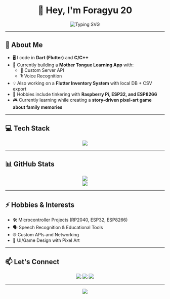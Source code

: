 <h1 align="center">👋 Hey, I'm Foragyu 20</h1>

<p align="center">
  <img src="https://readme-typing-svg.demolab.com?font=Fira+Code&duration=2000&pause=1000&center=true&vCenter=true&width=435&lines=Flutter+Developer+%F0%9F%92%BB;Dart+%7C+C%2B%2B+Programmer+%F0%9F%92%BB;Electronics+and+MCU+Hobbyist+%E2%9A%96%EF%B8%8F" alt="Typing SVG" />
</p>

---

## 🧠 About Me

- 🖥️ I code in **Dart (Flutter)** and **C/C++**
- 📱 Currently building a **Mother Tongue Learning App** with:
  - 📡 Custom Server API
  - 🎙️ Voice Recognition
- 💡 Also working on a **Flutter Inventory System** with local DB + CSV export
- 🧩 Hobbies include tinkering with **Raspberry Pi, ESP32, and ESP8266**
- 🎮 Currently learning while creating a **story-driven pixel-art game about family memories**

---

## 💻 Tech Stack

<div align="center">
  <img src="https://skillicons.dev/icons?i=dart,flutter,cpp,arduino,firebase,sqlite,vscode,git" />
</div>

---

## 📊 GitHub Stats

<div align="center">
  <img src="https://github-readme-stats.vercel.app/api?username=foragyu20&show_icons=true&theme=tokyonight&hide_border=true" />
  <br>
  <img src="https://github-readme-streak-stats.herokuapp.com/?user=foragyu20&theme=tokyonight&hide_border=true" />
</div>

---

## ⚡ Hobbies & Interests

- 🛠️ Microcontroller Projects (RP2040, ESP32, ESP8266)
- 🗣️ Speech Recognition & Educational Tools
- 🌐 Custom APIs and Networking
- 🎨 UI/Game Design with Pixel Art

---

## 📫 Let's Connect

<p align="center">
  <a href="mailto:cforestraguini@gmail.com"><img src="https://img.shields.io/badge/Email-%23E4405F.svg?&style=for-the-badge&logo=gmail&logoColor=white"/></a>
  <a href="https://www.linkedin.com/in/foragyu20/"><img src="https://img.shields.io/badge/LinkedIn-%230077B5.svg?&style=for-the-badge&logo=linkedin&logoColor=white" /></a>
  <a href="https://Foragyu20.github.io"><img src="https://img.shields.io/badge/Portfolio-%23000000.svg?&style=for-the-badge&logo=firefox&logoColor=white" /></a>
</p>

---

<p align="center">
  <img src="https://capsule-render.vercel.app/api?type=waving&color=0:3A6073,100:16222A&height=120&section=footer"/>
</p>
